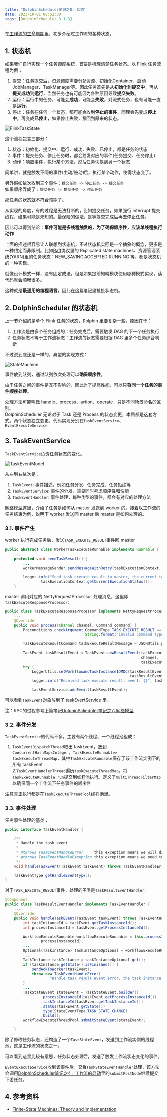 ```yaml
---
title: "DolphinScheduler笔记之8: 状态"
date: 2023-10-01 08:52:30
tags: [DolphinScheduler-3.1.3]
---
```


在[工作流的生命周期](https://izualzhy.cn/dolphinscheduler-process-state)里，初步介绍过工作流的各种状态。

## 1. 状态机

如果我们自行实现一个任务调度系统，首要是梳理清楚任务状态。以 Flink 任务流程为例：

1. 提交：任务提交后，资源调度需要分配资源、初始化Container、启动JobManager、TaskManager等。因此任务首先是从**初始化**到**提交中**，再从**提交成功**到**运行**，当然任务也有可能因为各种原因导致**提交失败**。   
2. 运行：运行中的任务，可能会**成功**，可能会**失败**，对流式任务，也有可能一直是**运行**。   
3. 停止：任务在任何一个状态，都可能会收到**停止的事件**，同理会先变成**停止中**，再变成**已停止**，如果停止失败，那回到原来的状态。    

![FlinkTaskState](/assets/images/dolphin/dolphin/flink-task-state.png)

这个流程包含三部分：  
1. 状态：初始化、提交中、运行、成功、失败、已停止，都是任务的状态   
2. 事件：提交任务、停止任务时，都会触发对应的事件(任务提交、任务停止)   
3. 动作：响应事件，执行某个方法，然后任务切换到另一个状态   

简单讲，就是触发不同的事件(主动/被动)后，执行某个动作，使得状态变了。  

另外假如依次收到三个事件：`提交任务 -> 停止任务 -> 提交任务`   
如果顺序弄成了：`提交任务 -> 提交任务 -> 停止任务`     

那任务的状态就不符合预期了。   

从实现的角度，有的过程是无法打断的，比如提交任务，如果强行 interrupt 提交线程，结果可能是未知的。最保险的做法，是等提交完成后再去停止任务。

因此可以得到结论：**事件可能是多线程触发的，为了确保顺序性，应该单线程执行动作**   

上面的描述很容易让人联想到状态机，不过状态机实际是一个抽象的概念，更多是一种约定而非限制。比如[Raft](https://izualzhy.cn/notes-on-raft)协议里的 Replicated state machines、资源管理系统(YARN)里的任务状态：NEW_SAVING ACCEPTED RUNNING 等，都是状态机的一种实现。  

就像设计模式一样，没有固定成法，但是如果提前知晓模块使用哪种模式实现，读代码就会顺畅很多。  

这种就是**最通用的编程语言**，因此在这篇笔记里扯扯状态机。

## 2. DolphinScheduler 的状态机

上一节介绍的是单个 Flink 任务的状态，Dolphin 里要复杂一些，原因在于：   
1. 工作流是由多个任务组成的：任务完成后，需要触发 DAG 的下一个任务执行   
2. 任务状态不等于工作流状态：工作流的状态需要根据 DAG 里多个任务综合判断    

不过说到底还是一样的，典型的实现方式：   

![StateMachine](/assets/images/dolphin/dolphin/state-machine.png)

事件放到队列，通过队列依次处理可以**确保顺序性**。

由于任务之间的事件是互不影响的，因此为了提高性能，可以只**将同一个任务的事件顺序处理**。   

处理方法可能叫做 handle、process、action、operate，只是不同场景命名的区别。    
DolphinScheduler 无论对于 Task 还是 Process 的状态变更，本质都是这套方式。两个状态独立变更，代码实现分别在`TaskEventService`、`EventExecuteService`    

## 3. TaskEventService

`TaskEventService`负责任务状态的变化。

![TaskEventModel](/assets/images/dolphin/dolphin/task-event-model.png)

从左到右依次是：  
1. `TaskEvent`: 事件描述，例如任务分发、任务完成、任务拒绝等       
2. `TaskEventService`: 事件的分发，需要同时考虑顺序性和性能   
3. `TaskEventHandler`: 事件处理，每种类型的事件，都会有对应的处理方法     

[网络模型](https://izualzhy.cn/ds-net-model)这里，介绍了任务是如何从 master 发送到 worker 的。接着以工作流的任务结束为例，说明下 worker 发送回 master 后 master 是如何处理的。    

### 3.1. 事件产生   

worker 执行完成任务后，发送`TASK_EXECUTE_RESULT`事件回 master

```java
public abstract class WorkerTaskExecuteRunnable implements Runnable {
	...
    protected void sendTaskResult() {
        ...
        workerMessageSender.sendMessageWithRetry(taskExecutionContext, masterAddress, CommandType.TASK_EXECUTE_RESULT);

        logger.info("Send task execute result to master, the current task status: {}",
                taskExecutionContext.getCurrentExecutionStatus());
    }
```

master 调用对应的 NettyRequestProcessor 处理消息，这里即`TaskExecuteResponseProcessor`:

```java
public class TaskExecuteResponseProcessor implements NettyRequestProcessor {
	...
    @Override
    public void process(Channel channel, Command command) {
        Preconditions.checkArgument(CommandType.TASK_EXECUTE_RESULT == command.getType(),
                                    String.format("invalid command type : %s", command.getType()));

        TaskExecuteResultCommand taskExecuteResultMessage = JSONUtils.parseObject(command.getBody(),
                                                                                  TaskExecuteResultCommand.class);
        TaskEvent taskResultEvent = TaskEvent.newResultEvent(taskExecuteResultMessage,
                                                             channel,
                                                             taskExecuteResultMessage.getMessageSenderAddress());
        try {
            LoggerUtils.setWorkflowAndTaskInstanceIDMDC(taskResultEvent.getProcessInstanceId(),
                                                        taskResultEvent.getTaskInstanceId());
            logger.info("Received task execute result, event: {}", taskResultEvent);

            taskEventService.addEvent(taskResultEvent);
```

可以看到`TaskEvent`对象放到了 taskEventService 里。

注：RPC的过程参考上篇笔记[DolphinScheduler笔记之7: 网络模型](https://izualzhy.cn/ds-net-model)

### 3.2. 事件分发   

`TaskEventService`的代码不多，主要有两个线程、一个线程池组成：

1. `TaskEventDispatchThread`取出 taskEvent，放到`ConcurrentHashMap<Integer, TaskExecuteRunnable> taskExecuteThreadMap`，其中`TaskExecuteRunnable`保存了该工作流实例下的所有 taskEvent    
2.`TaskEventHandlerThread`遍历`taskExecuteThreadMap`，将`TaskExecuteRunnable.run`提交到线程池执行。定义了`multiThreadFilterMap`以确保同一个工作流下任务事件的顺序性         

注意真正执行都是在`TaskExecuteThreadPool`线程池里。

### 3.3. 事件处理   

任务事件处理的基类：

```java
public interface TaskEventHandler {

    /**
     * Handle the task event
     *
     * @throws TaskEventHandleError     this exception means we will discord this event.
     * @throws TaskEventHandleException this exception means we need to retry this event
     */
    void handleTaskEvent(TaskEvent taskEvent) throws TaskEventHandleError, TaskEventHandleException;

    TaskEventType getHandleEventType();
}
```

对于`TASK_EXECUTE_RESULT`事件，处理的子类是`TaskResultEventHandler`:

```java
@Component
public class TaskResultEventHandler implements TaskEventHandler {
	...
    @Override
    public void handleTaskEvent(TaskEvent taskEvent) throws TaskEventHandleError, TaskEventHandleException {
        int taskInstanceId = taskEvent.getTaskInstanceId();
        int processInstanceId = taskEvent.getProcessInstanceId();

        WorkflowExecuteRunnable workflowExecuteRunnable = this.processInstanceExecCacheManager.getByProcessInstanceId(
                processInstanceId);
        ...
        Optional<TaskInstance> taskInstanceOptional = workflowExecuteRunnable.getTaskInstance(taskInstanceId);
        ...
        TaskInstance taskInstance = taskInstanceOptional.get();
        if (taskInstance.getState().isFinished()) {
            sendAckToWorker(taskEvent);
            throw new TaskEventHandleError(
                    "Handle task result event error, the task instance is already finished, will discord this event");
        }
        ...
        TaskStateEvent stateEvent = TaskStateEvent.builder()
                .processInstanceId(taskEvent.getProcessInstanceId())
                .taskInstanceId(taskEvent.getTaskInstanceId())
                .status(taskEvent.getState())
                .type(StateEventType.TASK_STATE_CHANGE)
                .build();
        workflowExecuteThreadPool.submitStateEvent(stateEvent);

    }
```

除了修改任务状态，还构造了一个`TaskStateEvent`，发送到工作流实例的线程池，这是工作流的状态之一。

可以看到这里比较有意思，任务状态处理后，发送了触发工作流状态变化的事件。

`EventExecuteService`收到该事件后，交给`TaskStateEventHandler`处理，该方法会调用[DolphinScheduler笔记之4：工作流的启动](https://izualzhy.cn/dolphinscheduler-process-start)里的`submitPostNode`继续提交下游任务。

## 4. 参考资料
+ [Finite-State Machines: Theory and Implementation](https://code.tutsplus.com/finite-state-machines-theory-and-implementation--gamedev-11867t)   
